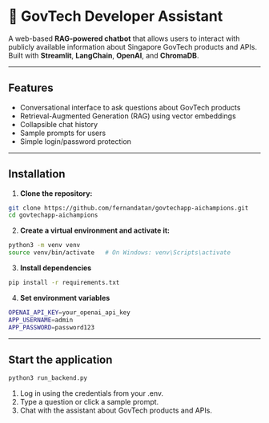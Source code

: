 # 🤖 GovTech Developer Assistant

A web-based **RAG-powered chatbot** that allows users to interact with publicly available information about Singapore GovTech products and APIs. Built with **Streamlit**, **LangChain**, **OpenAI**, and **ChromaDB**.

---

## Features

- Conversational interface to ask questions about GovTech products
- Retrieval-Augmented Generation (RAG) using vector embeddings
- Collapsible chat history
- Sample prompts for users
- Simple login/password protection

---

## Installation

1. **Clone the repository:**

```bash
git clone https://github.com/fernandatan/govtechapp-aichampions.git
cd govtechapp-aichampions
```

2. **Create a virtual environment and activate it:**
```bash
python3 -m venv venv
source venv/bin/activate   # On Windows: venv\Scripts\activate
```

3. **Install dependencies**
```bash
pip install -r requirements.txt
```

4. **Set environment variables**
```bash
OPENAI_API_KEY=your_openai_api_key
APP_USERNAME=admin
APP_PASSWORD=password123
```

---

## Start the application
```bash
python3 run_backend.py
```

1. Log in using the credentials from your .env.
2. Type a question or click a sample prompt.
3. Chat with the assistant about GovTech products and APIs.


